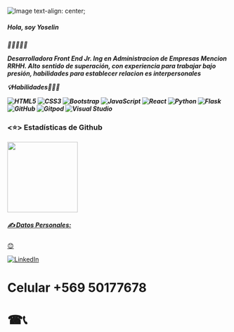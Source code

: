
![Image text-align: center;](https://encrypted-tbn0.gstatic.com/images?q=tbn:ANd9GcQ8STpPR7SM0OhxY9PcGkHClLkNX4jjHcVsrA&usqp=CAU)




<h5>Hola, soy Yoselin<h5>🖐🏽👩🏽‍🎓

Desarrolladora Front End Jr. Ing en Administracion de Empresas Mencion RRHH. Alto sentido de superación, con experiencia para trabajar bajo presión, habilidades para establecer relacion es interpersonales



💡Habilidades</h10>👨‍🎓📝

![HTML5](https://img.shields.io/badge/html5-%23E34F26.svg?style=for-the-badge&logo=html5&logoColor=white)
![CSS3](https://img.shields.io/badge/css3-%231572B6.svg?style=for-the-badge&logo=css3&logoColor=white) 
![Bootstrap](https://img.shields.io/badge/bootstrap-%23563D7C.svg?style=for-the-badge&logo=bootstrap&logoColor=white)
![JavaScript](https://img.shields.io/badge/javascript-%23323330.svg?style=for-the-badge&logo=javascript&logoColor=%23F7DF1E)
![React](https://img.shields.io/badge/react-%2320232a.svg?style=for-the-badge&logo=react&logoColor=%2361DAFB)
![Python](https://img.shields.io/badge/python-3670A0?style=for-the-badge&logo=python&logoColor=ffdd54)
![Flask](https://img.shields.io/badge/flask-%23000.svg?style=for-the-badge&logo=flask&logoColor=white)
![GitHub](https://img.shields.io/badge/github-%23121011.svg?style=for-the-badge&logo=github&logoColor=white)
![Gitpod](https://img.shields.io/badge/gitpod-f06611.svg?style=for-the-badge&logo=gitpod&logoColor=white)
![Visual Studio](https://img.shields.io/badge/Visual%20Studio-5C2D91.svg?style=for-the-badge&logo=visual-studio&logoColor=white)


<h3><⭐> Estadísticas de Github </> </h3>
  
  <div>
  <a href="https://github.com/Yoselin17">
    <img height="160rem" src="https://github-readme-stats.vercel.app/api?username=Yoselin17&show_icons=true&theme=dracula&include_all_commits=true&count_private=true"/>
  </div>
 

<h5>✍ Datos Personales:</h5>😊
  
<a href="https://www.linkedin.com/in/yoselin-retamal-gonzalez-5aa737254//" target="_blank"> ![LinkedIn](https://img.shields.io/badge/linkedin-%230077B5.svg?style=for-the-badge&logo=linkedin&logoColor=white)</a>

 <h1>Celular +569 50177678<h1>☎📞
  
  
